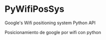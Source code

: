 # PyWifiPosSys
Google's Wifi positioning system Python API


Posicionamiento de google por wifi con python
